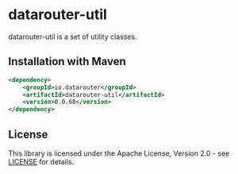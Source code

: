 # datarouter-util

datarouter-util is a set of utility classes.


## Installation with Maven

```xml
<dependency>
	<groupId>io.datarouter</groupId>
	<artifactId>datarouter-util</artifactId>
	<version>0.0.68</version>
</dependency>
```

## License

This library is licensed under the Apache License, Version 2.0 - see [LICENSE](../LICENSE) for details.
